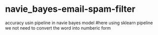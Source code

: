 # navie_bayes-email-spam-filter
 accuracy usin pipeline in navie bayes model
 #here using sklearn pipeline we not need to convert the word into numberic form
